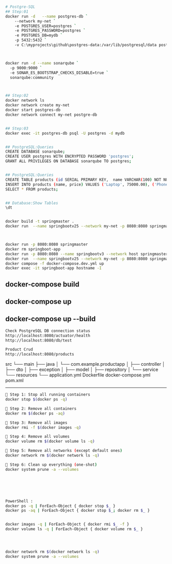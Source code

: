 
```bash
# Postgre-SQL
## Step:01
docker run -d   --name postgres-db `
    --network my-net `
    -e POSTGRES_USER=postgres `
    -e POSTGRES_PASSWORD=postgres `
    -e POSTGRES_DB=mydb `
    -p 5432:5432 `
    -v C:\myprojects\github\postgres-data:/var/lib/postgresql/data postgres:17 



docker run -d --name sonarqube `
  -p 9000:9000 `
  -e SONAR_ES_BOOTSTRAP_CHECKS_DISABLE=true `
  sonarqube:community



## Step:02
docker network ls
docker network create my-net
docker start postgres-db
docker network connect my-net postgre-db


## Step:03
docker exec -it postgres-db psql -U postgres -d mydb


## PostgreSQL:Queries
CREATE DATABASE sonarqube;
CREATE USER postgres WITH ENCRYPTED PASSWORD 'postgres';
GRANT ALL PRIVILEGES ON DATABASE sonarqube TO postgres;


## PostgreSQL:Queries
CREATE TABLE products (id SERIAL PRIMARY KEY,  name VARCHAR(100) NOT NULL,  price DECIMAL(10,2) NOT NULL,  created_at TIMESTAMP DEFAULT CURRENT_TIMESTAMP);
INSERT INTO products (name, price) VALUES ('Laptop', 75000.00), ('Phone', 25000.00), ('Headphones', 3000.00);
SELECT * FROM products;


## Database:Show Tables
\dt


```


```bash

docker build -t springmaster .
docker run  --name springbootv25 --network my-net -p 8080:8080 springmaster



docker run -p 8080:8080 springmaster
docker rm springboot-app
docker run -p 8080:8080 --name springbootv3 --network host springmaster
docker run  --name springbootv25 --network my-net -p 8080:8080 springmaster
docker compose -f docker-compose.dev.yml up
docker exec -it springboot-app hostname -I
```

## docker-compose build
## docker-compose up
## docker-compose up --build


```bash
Check PostgreSQL DB connection status
http://localhost:8080/actuator/health
http://localhost:8080/db/test
```

```bash
Product Crud
http://localhost:8080/products
```




src
└── main
    ├── java
    │   └── com.example.productapp
    │       ├── controller
    │       ├── dto
    │       ├── exception
    │       ├── model
    │       ├── repository
    │       └── service
    └── resources
        └── application.yml
Dockerfile
docker-compose.yml
pom.xml



---------------------
```bash
🧹 Step 1: Stop all running containers
docker stop $(docker ps -q)

🧹 Step 2: Remove all containers
docker rm $(docker ps -aq)

🧹 Step 3: Remove all images
docker rmi -f $(docker images -q)

🧹 Step 4: Remove all volumes
docker volume rm $(docker volume ls -q)

🧹 Step 5: Remove all networks (except default ones)
docker network rm $(docker network ls -q)

🧹 Step 6: Clean up everything (one-shot)
docker system prune -a --volumes






PowerShell : 
docker ps -q | ForEach-Object { docker stop $_ }
docker ps -aq | ForEach-Object { docker stop $_; docker rm $_ }


docker images -q | ForEach-Object { docker rmi $_ -f }
docker volume ls -q | ForEach-Object { docker volume rm $_ }




docker network rm $(docker network ls -q)
docker system prune -a --volumes






```


